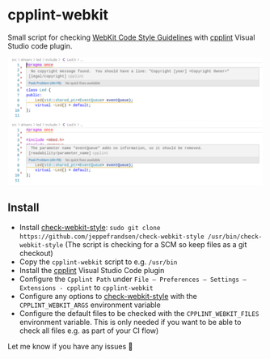 # cpplint-webkit

Small script for checking [WebKit Code Style Guidelines](https://webkit.org/code-style-guidelines/) with [cpplint](https://marketplace.visualstudio.com/items?itemName=mine.cpplint) Visual Studio code plugin.

![](images/issue1.png) ![](images/issue2.png)

## Install

* Install [check-webkit-style](https://github.com/jeppefrandsen/check-webkit-style): `sudo git clone https://github.com/jeppefrandsen/check-webkit-style /usr/bin/check-webkit-style` (The script is checking for a SCM so keep files as a git checkout)
* Copy the `cpplint-webkit` script to e.g. `/usr/bin`
* Install the [cpplint](https://marketplace.visualstudio.com/items?itemName=mine.cpplint) Visual Studio Code plugin
* Configure the `Cpplint Path` under `File – Preferences – Settings – Extensions - cpplint` to `cpplint-webkit`
* Configure any options to [check-webkit-style](https://github.com/jeppefrandsen/check-webkit-style) with the `CPPLINT_WEBKIT_ARGS` environment variable
* Configure the default files to be checked with the `CPPLINT_WEBKIT_FILES` environment variable. This is only needed if you want to be able to check all files e.g. as part of your CI flow)

Let me know if you have any issues :beers:
